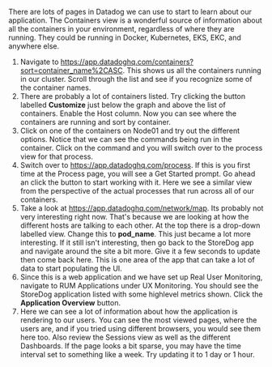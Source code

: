 There are lots of pages in Datadog we can use to start to learn about our application. The Containers view is a wonderful source of information about all the containers in your environment, regardless of where they are running. They could be running in Docker, Kubernetes, EKS, EKC, and anywhere else. 

1.  Navigate to https://app.datadoghq.com/containers?sort=container_name%2CASC. This shows us all the containers running in our cluster. Scroll through the list and see if you recognize some of the container names. 
2.  There are probably a lot of containers listed. Try clicking the button labelled **Customize** just below the graph and above the list of containers. Enable the Host column. Now you can see where the containers are running and sort by container.
3.  Click on one of the containers on Node01 and try out the different options. Notice that we can see the commands being run in the container. Click on the command and you will switch over to the process view for that process. 
4.  Switch over to https://app.datadoghq.com/process. If this is you first time at the Process page, you will see a Get Started prompt. Go ahead an click the button to start working with it. Here we see a similar view from the perspective of the actual processes that run across all of our containers. 
5.  Take a look at https://app.datadoghq.com/network/map. Its probably not very interesting right now. That's because we are looking at how the different hosts are talking to each other. At the top there is a drop-down labelled view. Change this to **pod_name**. This just became a lot more interesting. If it still isn't interesting, then go back to the StoreDog app and navigate around the site a bit more. Give it a few seconds to update then come back here. This is one area of the app that can take a lot of data to start populating the UI. 
6.  Since this is a web application and we have set up Real User Monitoring, navigate to RUM Applications under UX Monitoring. You should see the StoreDog application listed with some highlevel metrics shown. Click the **Application Overview** button.
7.  Here we can see a lot of information about how the application is rendering to our users. You can see the most viewed pages, where the users are, and if you tried using different browsers, you would see them here too. Also review the Sessions view as well as the different Dashboards. If the page looks a bit sparse, you may have the time interval set to something like a week. Try updating it to 1 day or 1 hour.

